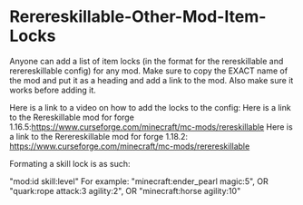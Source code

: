 # Rerereskillable-Other-Mod-Item-Locks
Anyone can add a list of item locks (in the format for the rereskillable and rerereskillable config) for any mod. Make sure to copy the EXACT name of the mod and put it as a heading and add a link to the mod. Also make sure it works before adding it. 

Here is a link to a video on how to add the locks to the config: 
Here is a link to the Rereskillable mod for forge 1.16.5:https://www.curseforge.com/minecraft/mc-mods/rereskillable
Here is a link to the Rerereskillable mod for forge 1.18.2: https://www.curseforge.com/minecraft/mc-mods/rerereskillable

Formating a skill lock is as such:

"mod:id skill:level"
  For example:
"minecraft:ender_pearl magic:5",
  OR
"quark:rope attack:3 agility:2",
  OR
"minecraft:horse agility:10"
